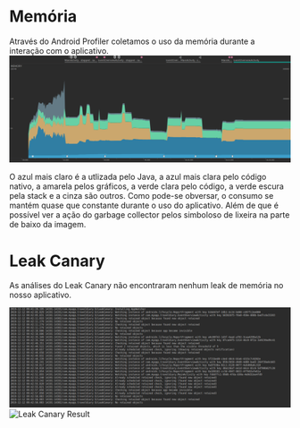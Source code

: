 # Memória

Através do Android Profiler coletamos o uso da memória durante a interação com o aplicativo.
![Memory Profiler](images/memory.png)

O azul mais claro é a utlizada pelo Java, a azul mais clara pelo código nativo, a amarela pelos gráficos, a verde clara pelo código,
a verde escura pela stack e a cinza são outros. Como pode-se obversar, o consumo se mantém quase que constante durante o uso do aplicativo.
Além de que é possível ver a ação do garbage collector pelos simboloso de lixeira na parte de baixo da imagem.

# Leak Canary

As análises do Leak Canary não encontraram nenhum leak de memória no nosso aplicativo.

![Leak Canary Log](images/leak_memory.png)
![Leak Canary Result](images/distinct_leaks.png)
